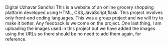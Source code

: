 Digital Uzhavar Sandhai
This is a website of an online grocery shopping platform developed using HTML, CSS,JavaScript,flask. This project involves only front-end coding languages. This was a group project and we will try to make it better. Any feedback is welcome on the project. One last thing, I am uploading the images used in this project but we have added the images using the URLs so there should be no need to add them again, for reference.
